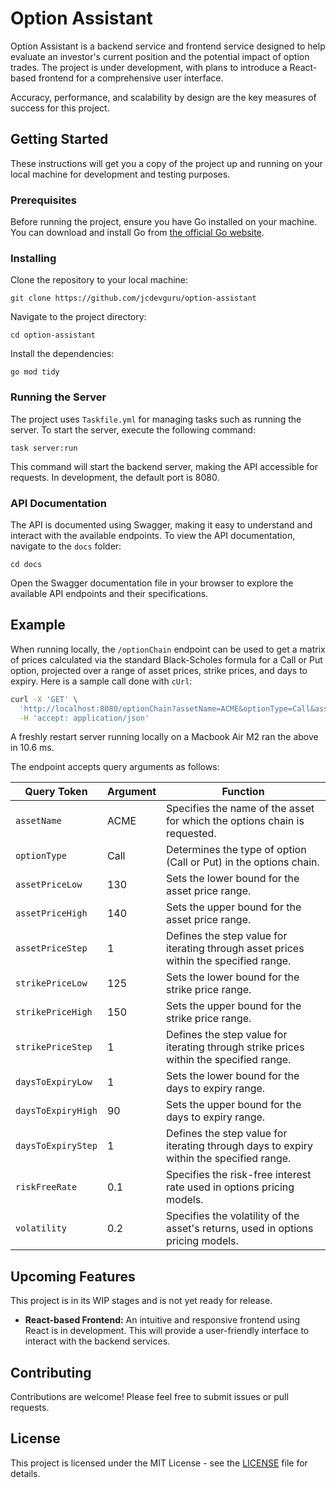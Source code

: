 
# Option Assistant

Option Assistant is a backend service and frontend service designed to help evaluate an investor's current position and the potential impact of option trades. The project is under development, with plans to introduce a React-based frontend for a comprehensive user interface.

Accuracy, performance, and scalability by design are the key measures of success for this project.

## Getting Started

These instructions will get you a copy of the project up and running on your local machine for development and testing purposes.

### Prerequisites

Before running the project, ensure you have Go installed on your machine. You can download and install Go from [the official Go website](https://golang.org/dl/).

### Installing

Clone the repository to your local machine:

```
git clone https://github.com/jcdevguru/option-assistant
```

Navigate to the project directory:

```
cd option-assistant
```

Install the dependencies:

```
go mod tidy
```

### Running the Server

The project uses `Taskfile.yml` for managing tasks such as running the server. To start the server, execute the following command:

```
task server:run
```

This command will start the backend server, making the API accessible for requests.  In development, the default port is 8080.

### API Documentation

The API is documented using Swagger, making it easy to understand and interact with the available endpoints. To view the API documentation, navigate to the `docs` folder:

```
cd docs
```

Open the Swagger documentation file in your browser to explore the available API endpoints and their specifications.

## Example

When running locally, the `/optionChain` endpoint can be used to get a matrix of prices calculated via the standard Black-Scholes formula for a Call or Put option, projected over a range of asset prices, strike prices, and days to expiry.  Here is a sample call done with `cUrl`:

```sh
curl -X 'GET' \
  'http://localhost:8080/optionChain?assetName=ACME&optionType=Call&assetPriceLow=130&assetPriceHigh=140&assetPriceStep=1&strikePriceLow=125&strikePriceHigh=150&strikePriceStep=1&daysToExpiryLow=1&daysToExpiryHigh=90&daysToExpiryStep=1&riskFreeRate=0.1&volatility=0.2' \
  -H 'accept: application/json'
```

A freshly restart server running locally on a Macbook Air M2 ran the above in 10.6 ms.

The endpoint accepts query arguments as follows:


| Query Token         | Argument | Function                                                                                      |
|---------------------|----------|-----------------------------------------------------------------------------------------------|
| `assetName`         | ACME     | Specifies the name of the asset for which the options chain is requested.                     |
| `optionType`        | Call     | Determines the type of option (Call or Put) in the options chain.                             |
| `assetPriceLow`     | 130      | Sets the lower bound for the asset price range.                                               |
| `assetPriceHigh`    | 140      | Sets the upper bound for the asset price range.                                               |
| `assetPriceStep`    | 1        | Defines the step value for iterating through asset prices within the specified range.         |
| `strikePriceLow`    | 125      | Sets the lower bound for the strike price range.                                              |
| `strikePriceHigh`   | 150      | Sets the upper bound for the strike price range.                                              |
| `strikePriceStep`   | 1        | Defines the step value for iterating through strike prices within the specified range.        |
| `daysToExpiryLow`   | 1        | Sets the lower bound for the days to expiry range.                                            |
| `daysToExpiryHigh`  | 90       | Sets the upper bound for the days to expiry range.                                            |
| `daysToExpiryStep`  | 1        | Defines the step value for iterating through days to expiry within the specified range.       |
| `riskFreeRate`      | 0.1      | Specifies the risk-free interest rate used in options pricing models.                         |
| `volatility`        | 0.2      | Specifies the volatility of the asset's returns, used in options pricing models.              |

## Upcoming Features

This project is in its WIP stages and is not yet ready for release.  

- **React-based Frontend:** An intuitive and responsive frontend using React is in development. This will provide a user-friendly interface to interact with the backend services.

## Contributing

Contributions are welcome! Please feel free to submit issues or pull requests.

## License

This project is licensed under the MIT License - see the [LICENSE](LICENSE) file for details.
